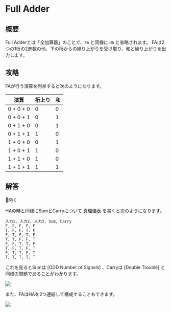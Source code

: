 # Full Adder

## 概要

Full Adderとは「全加算器」のことで、`FA` と同様に `HA` と省略されます。
FAは2つの1桁の2進数の他、下の桁からの繰り上がりを受け取り、和と繰り上がりを出力します。

## 攻略

FAが行う演算を列挙すると次のようになります。

| 演算      | 桁上り | 和  |
| --------- | ------ | --- |
| 0 + 0 + 0 | 0      | 0   |
| 0 + 0 + 1 | 0      | 1   |
| 0 + 1 + 0 | 0      | 1   |
| 0 + 1 + 1 | 1      | 0   |
| 1 + 0 + 0 | 0      | 1   |
| 1 + 0 + 1 | 1      | 0   |
| 1 + 1 + 0 | 1      | 0   |
| 1 + 1 + 1 | 1      | 1   |

## 解答

<div class="spoiler-controller material-icons">&#xE5CF;開く</div>
<div class="spoiler">

HAの時と同様にSumとCarryについて [真理値表](#truth_table) を書くと次のようになります。

```truth_table
入力1, 入力2, 入力3, Sum, Carry
F, F, F, F, F
T, F, F, T, F
F, T, F, T, F
T, T, F, F, T
F, F, T, T, F
T, F, T, F, T
F, T, T, F, T
T, T, T, T, T
```

これを見るとSumは [ODD Number of Signals] 、Carryは [Double Trouble] と同様の問題であることがわかります。

![](https://gyazo.com/c7a881042ce8943c712fd76534142a67.png)

また、FAはHAを2つ連結して構成することもできます。

![](https://gyazo.com/d51b64908c5242d1fec85d8dd93958f5.png)

</div>
